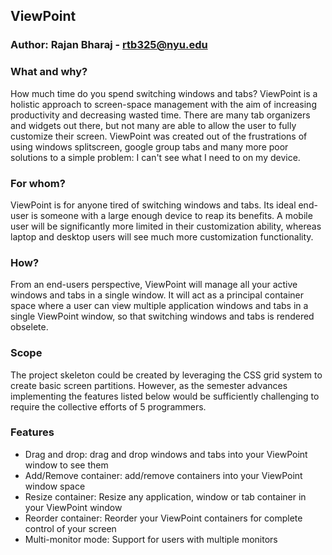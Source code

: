 ## ViewPoint

### Author: Rajan Bharaj - rtb325@nyu.edu

### What and why?
How much time do you spend switching windows and tabs? ViewPoint is a holistic approach to screen-space management with the aim of increasing productivity and decreasing wasted time. There are many tab organizers and widgets out there, but not many are able to allow the user to fully customize their screen. ViewPoint was created out of the frustrations of using windows splitscreen, google group tabs and many more poor solutions to a simple problem: I can't see what I need to on my device. 

### For whom?
ViewPoint is for anyone tired of switching windows and tabs. Its ideal end-user is someone with a large enough device to reap its benefits. A mobile user will be significantly more limited in their customization ability, whereas laptop and desktop users will see much more customization functionality. 

### How?
From an end-users perspective, ViewPoint will manage all your active windows and tabs in a single window. It will act as a principal container space where a user can view multiple application windows and tabs in a single ViewPoint window, so that switching windows and tabs is rendered obselete. 

### Scope
The project skeleton could be created by leveraging the CSS grid system to create basic screen partitions. However, as the semester advances implementing the features listed below would be sufficiently challenging to require the collective efforts of 5 programmers. 

### Features
- Drag and drop: drag and drop windows and tabs into your ViewPoint window to see them
- Add/Remove container: add/remove containers into your ViewPoint window space
- Resize container: Resize any application, window or tab container in your ViewPoint window
- Reorder container: Reorder your ViewPoint containers for complete control of your screen
- Multi-monitor mode: Support for users with multiple monitors